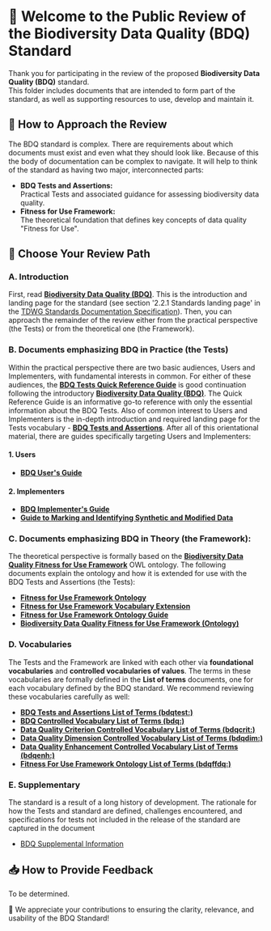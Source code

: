 # 📣 Welcome to the Public Review of the Biodiversity Data Quality (BDQ) Standard

Thank you for participating in the review of the proposed **Biodiversity Data Quality (BDQ)** standard.  
This folder includes documents that are intended to form part of the standard, as well as supporting resources to use, develop and maintain it.

## 🧭 How to Approach the Review

The BDQ standard is complex. There are requirements about which documents must exist and even what they should look like. Because of this the body of documentation can be complex to navigate. It will help to think of the standard as having two major, interconnected parts:

- **BDQ Tests and Assertions:**  
  Practical Tests and associated guidance for assessing biodiversity data quality.
- **Fitness for Use Framework:**  
  The theoretical foundation that defines key concepts of data quality "Fitness for Use".

## 🚀 Choose Your Review Path

### A. Introduction
First, read [**Biodiversity Data Quality (BDQ)**](./index.md). This is the introduction and landing page for the standard (see section '2.2.1 Standards landing page' in the [TDWG Standards Documentation Specification](https://github.com/tdwg/vocab/blob/master/sds/documentation-specification.md)). Then, you can approach the remainder of the review either from the practical perspective (the Tests) or from the theoretical one (the Framework). 

### B. Documents emphasizing BDQ in Practice (the Tests)
Within the practical perspective there are two basic audiences, Users and Implementers, with fundamental interests in common. For either of these audiences, the [**BDQ Tests Quick Reference Guide**](docs/terms/bdqtest/index.md) is good continuation following the introductory [**Biodiversity Data Quality (BDQ)**](./index.md). The Quick Reference Guide is an informative go-to reference with only the essential information about the BDQ Tests. Also of common interest to Users and Implementers is the in-depth introduction and required landing page for the Tests vocabulary - [**BDQ Tests and Assertions**](docs/bdqtest/index.md). After all of this orientational material, there are guides specifically targeting Users and Implementers:

#### 1. Users
- [**BDQ User's Guide**](docs/guide/users/index.md)

#### 2. Implementers
- [**BDQ Implementer's Guide**](docs/guide/implementers/index.md)
- [**Guide to Marking and Identifying Synthetic and Modified Data**](docs/guide/synthetic/index.md)

### C. Documents emphasizing **BDQ in Theory (the Framework)**:
The theoretical perspective is formally based on the [**Biodiversity Data Quality Fitness for Use Framework**](vocabulary/bdqffdq.owl) OWL ontology. The following documents explain the ontology and how it is extended for use with the BDQ Tests and Assertions (the Tests):
- [**Fitness for Use Framework Ontology**](docs/bdqffdq/index.md)
- [**Fitness for Use Framework Vocabulary Extension**](docs/extension/bdqffdq/index.md)
- [**Fitness for Use Framework Ontology Guide**](docs/guide/bdqffdq/index.md)
- [**Biodiversity Data Quality Fitness for Use Framework (Ontology)**](vocabulary/bdqffdq.owl)

### D. Vocabularies
The Tests and the Framework are linked with each other via **foundational vocabularies** and **controlled vocabularies of values**. The terms in these vocabularies are formally defined in the **List of terms** documents, one for each vocabulary defined by the BDQ standard. We recommend reviewing these vocabularies carefully as well:
- [**BDQ Tests and Assertions List of Terms (bdqtest:)**](docs/list/bdqtest/index.md)
- [**BDQ Controlled Vocabulary List of Terms (bdq:)**](docs/list/bdq/index.md)
- [**Data Quality Criterion Controlled Vocabulary List of Terms (bdqcrit:)**](docs/list/bdqcrit/index.md)
- [**Data Quality Dimension Controlled Vocabulary List of Terms (bdqdim:)**](docs/list/bdqdim/index.md)
- [**Data Quality Enhancement Controlled Vocabulary List of Terms (bdqenh:)**](docs/list/bdqenh/index.md)
- [**Fitness For Use Framework Ontology List of Terms (bdqffdq:)**](docs/list/bdqffdq/index.md)

### E. Supplementary
The standard is a result of a long history of development. The rationale for how the Tests and standard are defined, challenges encountered, and specifications for tests not included in the release of the standard are captured in the document
- [BDQ Supplemental Information](docs/supplement/index.md)

## 📥 How to Provide Feedback

To be determined.

🙏 We appreciate your contributions to ensuring the clarity, relevance, and usability of the BDQ Standard!
